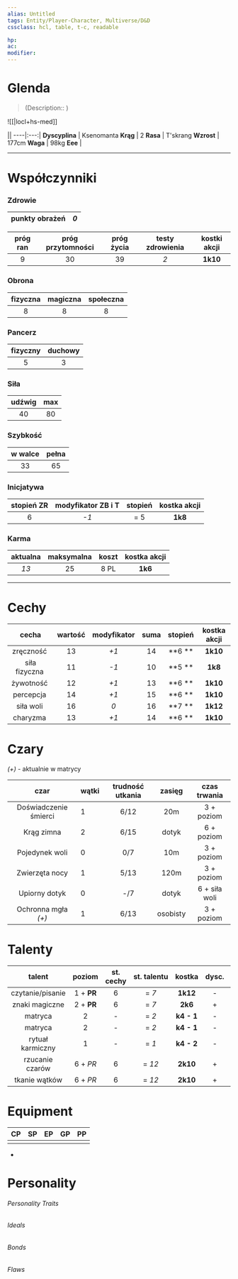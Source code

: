 ```yaml
---
alias: Untitled
tags: Entity/Player-Character, Multiverse/D&D
cssclass: hcl, table, t-c, readable

hp: 
ac: 
modifier: 
---
```


# Glenda
> (Description:: )

![[|locl+hs-med]] <i>[]()</i>

||
----|:---:|
**Dyscyplina** | Ksenomanta
**Krąg** | 2
**Rasa** | T'skrang
**Wzrost** | 177cm
**Waga** | 98kg
**Eee** | 

---
# Współczynniki

### Zdrowie 

punkty obrażeń | *0* |
:---:|:---:|

próg ran | próg przytomności | próg życia | testy zdrowienia | kostki akcji |
:---:|:---:|:---:|:---:|:---:|
9 | 30 | 39 | *2* | **1k10**|

### Obrona
fizyczna | magiczna | społeczna |
:---:|:---:|:---:|
|8|8|8|

### Pancerz
fizyczny | duchowy | 
:---:|:---:|
|5|3|

### Siła
udźwig | max |
:---:|:---:|
40 | 80 |

### Szybkość
w walce | pełna |
:---:|:---:|
33 | 65 |

### Inicjatywa
stopień ZR | modyfikator ZB i T | stopień | kostka akcji |
:---:|:---:|:---:|:---:|
6 | *-1* | = 5 | **1k8** |

### Karma
aktualna | maksymalna | koszt | kostka akcji |
:---:|:---:|:---:|:---:|
*13* | 25 | 8 PL | **1k6** |

---
# Cechy

cecha | wartość | modyfikator | suma | stopień | kostka akcji |
:---:|:----:|:----:|:---:|:---:|:---:|
zręczność | 13 | *+1* | 14 | **6 ** | **1k10** |
siła fizyczna | 11 | *-1* | 10 | **5 ** | **1k8** |
żywotność | 12 | *+1* | 13 | **6 ** | **1k10** |
percepcja | 14 | *+1* | 15 | **6 ** | **1k10** |
siła woli | 16 | *0* | 16 | **7 ** | **1k12** |
charyzma | 13 | *+1* | 14 | **6 ** | **1k10** |


# Czary
*(+)* - aktualnie w matrycy

czar | wątki | trudność utkania | zasięg | czas trwania |
:--:|-----|:------:|:---:|:---:|
Doświadczenie śmierci| 1 | 6/12 | 20m | 3 + poziom |
Krąg zimna | 2 | 6/15 | dotyk | 6 + poziom |
Pojedynek woli | 0 | 0/7  | 10m | 3 + poziom |
Zwierzęta nocy | 1 | 5/13 | 120m | 3 + poziom |
Upiorny dotyk | 0 | -/7 | dotyk | 6 + siła woli |
Ochronna mgła *(+)* | 1 | 6/13 | osobisty | 3 + poziom |

# Talenty

talent | poziom | st. cechy | st. talentu | kostka | dysc. | akcja | karma | wycz. |
:---:|:---:|:---:|:---:|:---:|:---:|:---:|:---:|:---:|
czytanie/pisanie | 1 + **PR** | 6 | = *7* | **1k12** | - | + | - | - | 
znaki magiczne | 2 + **PR** | 6 | = *7* | **2k6** | + | + | - | - |
matryca | 2 | - | = *2* | **k4 - 1** | - | nd | - | - |
matryca | 2 | - | = *2* | **k4 - 1** | - | nd | - | - |
rytuał karmiczny | 1 | - | = *1* | **k4 - 2** | - | nd | - | - |
rzucanie czarów | 6 + *PR* | 6 | = *12* | **2k10** | + | + | - | - |
tkanie wątków | 6 + *PR* | 6 | = *12* | **2k10** | + | + | - | - |
 

# Equipment
CP | SP | EP | GP | PP |
:---:|:---:|:---:|:---:|:---:|
|||||

- 

# Personality
###### Personality Traits

###### Ideals

###### Bonds

###### Flaws
